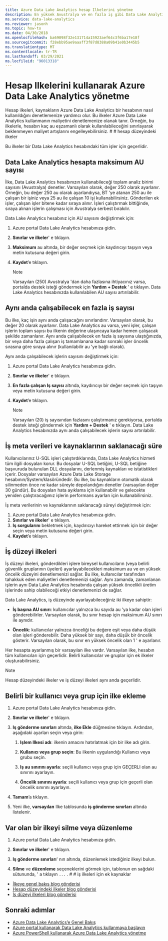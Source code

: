 ```yaml
---
title: Azure Data Lake Analytics hesap Ilkelerini yönetme
description: En yüksek Avustralya ve en fazla iş gibi Data Lake Analytics hesabının kullanımını denetlemek için hesap ilkelerini nasıl kullanacağınızı öğrenin.
ms.service: data-lake-analytics
ms.reviewer: jasonh
ms.topic: how-to
ms.date: 04/30/2018
ms.openlocfilehash: ba69098f32e131714a15923aef64c3f6ba17e18f
ms.sourcegitcommit: f28ebb95ae9aaaff3f87d8388a09b41e0b3445b5
ms.translationtype: MT
ms.contentlocale: tr-TR
ms.lasthandoff: 03/29/2021
ms.locfileid: "96013318"
---
```

# <a name="manage-azure-data-lake-analytics-using-account-policies"></a>Hesap Ilkelerini kullanarak Azure Data Lake Analytics yönetme

Hesap ilkeleri, kaynakların Azure Data Lake Analytics bir hesabının nasıl kullanıldığını denetlemenize yardımcı olur. Bu ilkeler Azure Data Lake Analytics kullanmanın maliyetini denetlemenize olanak tanır. Örneğin, bu ilkelerle, hesabın kaç au eşzamanlı olarak kullanılabileceğini sınırlayarak beklenmeyen maliyet artışlarını engelleyebilirsiniz. # # hesap düzeyindeki ilkeler

Bu ilkeler bir Data Lake Analytics hesabındaki tüm işler için geçerlidir.

## <a name="maximum-number-of-aus-in-a-data-lake-analytics-account"></a>Data Lake Analytics hesapta maksimum AU sayısı

İlke, Data Lake Analytics hesabınızın kullanabileceği toplam analiz birimi sayısını (Avustralya) denetler. Varsayılan olarak, değer 250 olarak ayarlanır. Örneğin, bu değer 250 au olarak ayarlandıysa, BT 'ye atanan 250 au ile çalışan bir işiniz veya 25 au ile çalışan 10 işi kullanabilirsiniz. Gönderilen ek işler, çalışan işler bitene kadar sıraya alınır. İşleri çalıştırmak bittiğinde, sıraya alınan işlerin çalışması için Avustralya serbest bırakılır.

Data Lake Analytics hesabınız için AU sayısını değiştirmek için:

1. Azure portal Data Lake Analytics hesabınıza gidin.
2. **Sınırlar ve ilkeler**' e tıklayın.
3. **Maksimum** au altında, bir değer seçmek için kaydırıcıyı taşıyın veya metin kutusuna değeri girin.
4. **Kaydet**’e tıklayın.

   > [!NOTE]
   > Varsayılan (250) Avustralya 'dan daha fazlasına ihtiyacınız varsa, portalda destek isteği göndermek için **Yardım + Destek** ' e tıklayın. Data Lake Analytics hesabınızda kullanılabilen AU sayısı artırılabilir.

## <a name="maximum-number-of-jobs-that-can-run-simultaneously"></a>Aynı anda çalışabilecek en fazla iş sayısı

Bu ilke, kaç işin aynı anda çalışacağını sınırlandırır. Varsayılan olarak, bu değer 20 olarak ayarlanır. Data Lake Analytics au varsa, yeni işler, çalışan işlerin toplam sayısı bu ilkenin değerine ulaşıncaya kadar hemen çalışacak şekilde zamanlanır. Aynı anda çalışabilecek en fazla iş sayısına ulaştığınızda, bir veya daha fazla çalışan iş tamamlanana kadar sonraki işler öncelik sırasına göre sıraya alınır (kullanılabilir au 'ye bağlı olarak).

Aynı anda çalışabilecek işlerin sayısını değiştirmek için:

1. Azure portal Data Lake Analytics hesabınıza gidin.
2. **Sınırlar ve ilkeler**' e tıklayın.
3. **En fazla çalışan Iş sayısı** altında, kaydırıcıyı bir değer seçmek için taşıyın veya metin kutusuna değeri girin.
4. **Kaydet**’e tıklayın.

   > [!NOTE]
   > Varsayılan (20) iş sayısından fazlasını çalıştırmanız gerekiyorsa, portalda destek isteği göndermek için **Yardım + Destek** ' e tıklayın. Data Lake Analytics hesabınızda aynı anda çalışabilecek işlerin sayısı artırılabilir.

## <a name="how-long-to-keep-job-metadata-and-resources"></a>İş meta verileri ve kaynaklarının saklanacağı süre

Kullanıcılarınız U-SQL işleri çalıştırdıklarında, Data Lake Analytics hizmeti tüm ilgili dosyaları korur. Bu dosyalar U-SQL betiğini, U-SQL betiğine başvuruda bulunulan DLL dosyalarını, derlenmiş kaynakları ve istatistikleri içerir. Dosyalar varsayılan Azure Data Lake Storage hesabının/System/klasöründedir. Bu ilke, bu kaynakların otomatik olarak silinmeden önce ne kadar süreyle depolandığını denetler (varsayılan değer 30 gündür). Bu dosyaları hata ayıklama için kullanabilir ve gelecekte yeniden çalıştıracağımız işlerin performans ayarları için kullanabilirsiniz.

İş meta verilerinin ve kaynaklarının saklanacağı süreyi değiştirmek için:

1. Azure portal Data Lake Analytics hesabınıza gidin.
2. **Sınırlar ve ilkeler**' e tıklayın.
3. **Iş sorgularını** bekletmek için, kaydırıcıyı hareket ettirmek için bir değer seçin veya metin kutusuna değeri girin.  
4. **Kaydet**’e tıklayın.

## <a name="job-level-policies"></a>İş düzeyi ilkeleri

İş düzeyi ilkeleri, gönderdikleri işlere bireysel kullanıcıların (veya belirli güvenlik gruplarının üyeleri) ayarlayabilecekleri maksimum au ve en yüksek öncelik düzeyini denetlemenizi sağlar. Bu ilke, kullanıcılar tarafından tahakkuk eden maliyetleri denetlemenizi sağlar. Aynı zamanda, zamanlanan işlerin aynı Data Lake Analytics hesabında çalışan yüksek öncelikli üretim işlerinde sahip olabileceği etkiyi denetlemenizi de sağlar.

Data Lake Analytics, iş düzeyinde ayarlayabileceğiniz iki ilkeye sahiptir:

- **İş başına AU sınırı**: kullanıcılar yalnızca bu sayıda au 'ya kadar olan işleri gönderebilirler. Varsayılan olarak, bu sınır hesap için maksimum AU sınırı ile aynıdır.

- **Öncelik**: kullanıcılar yalnızca önceliği bu değere eşit veya daha düşük olan işleri gönderebilir. Daha yüksek bir sayı, daha düşük bir öncelik gösterir. Varsayılan olarak, bu sınır en yüksek öncelik olan 1 ' e ayarlanır.

Her hesapta ayarlanmış bir varsayılan ilke vardır. Varsayılan ilke, hesabın tüm kullanıcıları için geçerlidir. Belirli kullanıcılar ve gruplar için ek ilkeler oluşturabilirsiniz.

> [!NOTE]
> Hesap düzeyindeki ilkeler ve iş düzeyi ilkeleri aynı anda geçerlidir.

## <a name="add-a-policy-for-a-specific-user-or-group"></a>Belirli bir kullanıcı veya grup için ilke ekleme

1. Azure portal Data Lake Analytics hesabınıza gidin.

2. **Sınırlar ve ilkeler**' e tıklayın.

3. **Iş gönderme sınırları** altında, **ilke Ekle** düğmesine tıklayın. Ardından, aşağıdaki ayarları seçin veya girin:

   1. **Işlem Ilkesi adı**: ilkenin amacını hatırlatmak için bir ilke adı girin.

   2. **Kullanıcı veya grup seçin**: Bu ilkenin uygulandığı Kullanıcı veya grubu seçin.

   3. **Iş au sınırını ayarla**: seçili kullanıcı veya grup için GEÇERLI olan au sınırını ayarlayın.

   4. **Öncelik sınırını ayarla**: seçili kullanıcı veya grup için geçerli olan öncelik sınırını ayarlayın.

4. **Tamam**’a tıklayın.

5. Yeni ilke, **varsayılan** Ilke tablosunda **iş gönderme sınırları** altında listelenir.

## <a name="delete-or-edit-an-existing-policy"></a>Var olan bir ilkeyi silme veya düzenleme

1. Azure portal Data Lake Analytics hesabınıza gidin.

2. **Sınırlar ve ilkeler**' e tıklayın.

3. **Iş gönderme sınırları**' nın altında, düzenlemek istediğiniz ilkeyi bulun.

4. **Silme** ve **düzenleme** seçeneklerini görmek için, tablonun en sağdaki sütununda, ' a tıklayın `...` . # # iş ilkeleri için ek kaynaklar

- [İlkeye genel bakış blog gönderisi](/archive/blogs/azuredatalake/managing-your-azure-data-lake-analytics-compute-resources-overview)
- [Hesap düzeyindeki ilkeler blog gönderisi](/archive/blogs/azuredatalake/managing-your-azure-data-lake-analytics-compute-resources-account-level-policy)
- [İş düzeyi ilkeleri blog gönderisi](/archive/blogs/azuredatalake/managing-your-azure-data-lake-analytics-compute-resources-job-level-policy)

## <a name="next-steps"></a>Sonraki adımlar

- [Azure Data Lake Analytics’e Genel Bakış](data-lake-analytics-overview.md)
- [Azure portal kullanarak Data Lake Analytics kullanmaya başlayın](data-lake-analytics-get-started-portal.md)
- [Azure PowerShell kullanarak Azure Data Lake Analytics yönetme](data-lake-analytics-manage-use-powershell.md)
